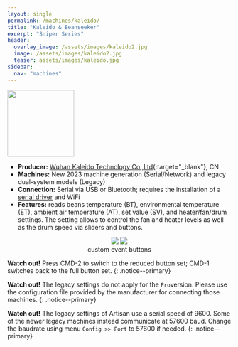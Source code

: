 ```yaml
---
layout: single
permalink: /machines/kaleido/
title: "Kaleido & Beanseeker"
excerpt: "Sniper Series"
header:
  overlay_image: /assets/images/kaleido2.jpg
  image: /assets/images/kaleido2.jpg
  teaser: assets/images/kaleido.jpg
sidebar:
  nav: "machines"
---
```

<img class="tab-image" src="{{ site.baseurl }}/assets/images/supporter-badge.png" width="150px">

* __Producer:__ [Wuhan Kaleido Technology Co.,Ltd](https://www.kaleidosniper.com/){:target="_blank"}, CN
* __Machines:__ New 2023 machine generation (Serial/Network) and legacy dual-system models (Legacy)
* __Connection:__ Serial via USB or Bluetooth; requires the installation of a [serial driver](/modbus_serial/) and WiFi
* __Features:__ reads beans temperature (BT), environmental temperature (ET), ambient air temperature (AT), set value (SV), and heater/fan/drum settings. The setting allows to control the fan and heater levels as well as the drum speed via sliders and buttons.

<figure>
<center>
<a href="{{ site.baseurl }}/assets/images/kaleido-all-buttons.png" style="width: 80%;">
<img src="{{ site.baseurl }}/assets/images/kaleido-all-buttons.png" ></a>
<a href="{{ site.baseurl }}/assets/images/kaleido-essential-buttons.png" style="width: 80%;">
<img src="{{ site.baseurl }}/assets/images/kaleido-essential-buttons.png" ></a>
    <figcaption>custom event buttons</figcaption>
</center>
</figure>

**Watch out!** 
Press CMD-2 to switch to the reduced button set; CMD-1 switches back to the full button set.
{: .notice--primary}

**Watch out!** The legacy settings do not apply for the `Pro`version. Please use the configuration file provided by the manufacturer for connecting those machines.
{: .notice--primary}

**Watch out!** The legacy settings of Artisan use a serial speed of 9600. Some of the newer legacy machines instead communicate at 57600 baud. Change the baudrate using menu `Config >> Port` to 57600 if needed.
{: .notice--primary}